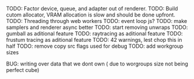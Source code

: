 TODO: Factor device, queue, and adapter out of renderer.
TODO: Build cutom allocator, VRAM allocation is slow and should be done upfront.
TODO: Threading through web workers
TODO: event loop js?
TODO: make samplers and renderer async better
TODO: start removing unwraps
TODO: gumball as aditional feature
TODO: raytracing as aditional feature
TODO: frustum tracing as aditional feature
TODO: 42 warnings, lest chop this in half
TODO: remove copy src flags used for debug
TODO: add workgroup sizes

BUG: writing over data that we dont own ( due to worgroups size not being perfect cube)
